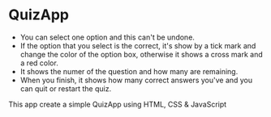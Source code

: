 # QuizApp

* You can select one option and this can't be undone.  
* If the option that you select is the correct, it's show by a tick mark and change the color of the option box, otherwise it shows a cross mark and a red color.  
* It shows the numer of the question and how many are remaining.  
* When you finish, it shows how many correct answers you've and you can quit or restart the quiz.  

This app create a simple QuizApp using HTML, CSS &amp; JavaScript
